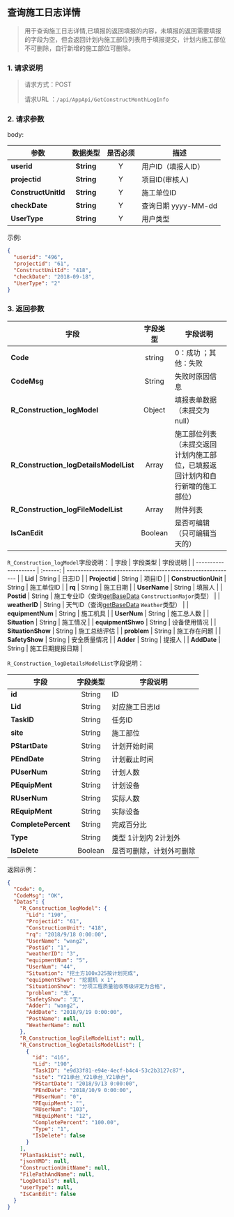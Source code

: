 ## 查询施工日志详情

> 用于查询施工日志详情,已填报的返回填报的内容，未填报的返回需要填报的字段为空，但会返回计划内施工部位列表用于填报提交，计划内施工部位不可删除，自行新增的施工部位可删除。

### 1. 请求说明

> 请求方式：POST
>
> 请求URL ：`/api/AppApi/GetConstructMonthLogInfo `

### 2. 请求参数

body:

| **参数**                | **数据类型** |  是否必须  | 描述     |
| ------------------------- | :--------: | :--: | ------------------------------------------------------------ |
| **userid**          | **String** |  Y   | 用户ID（填报人ID）                                           |
| **projectid**    | **String** |  Y   | 项目ID(审核人)                                               |
| **ConstructUnitId** | **String** | Y | 施工单位ID |
| **checkDate** | **String** | Y | 查询日期  yyyy-MM-dd |
| **UserType** | **String** | Y | 用户类型 |

示例:

``` json
{
  "userid": "496",
  "projectid": "61",
  "ConstructUnitId": "418",
  "checkDate": "2018-09-18",
  "UserType": "2"
}
```
### 3. 返回参数

| 字段                                   | 字段类型 | 字段说明                                                     |
| -------------------------------------- | :------: | ------------------------------------------------------------ |
| **Code**                               |  string  | 0：成功 ；其他：失败                                         |
| **CodeMsg**                            |  String  | 失败时原因信息                                               |
| **R_Construction_logModel**            |  Object  | 填报表单数据（未提交为null）                                 |
| **R_Construction_logDetailsModelList** |  Array   | 施工部位列表（未提交返回计划内施工部位，已填报返回计划内和自行新增的施工部位） |
| **R_Construction_logFileModelList**    |  Array   | 附件列表                                                     |
| **IsCanEdit**                          | Boolean  | 是否可编辑（只可编辑当天的）                                 |

`R_Construction_logModel`字段说明：
| 字段                 | 字段类型 | 字段说明                                                     |
| -------------------- | :------: | ------------------------------------------------------------ |
| **Lid**              |  String  | 日志ID                                                       |
| **Projectid**        |  String  | 项目ID                                                       |
| **ConstructionUnit** |  String  | 施工单位ID                                                   |
| **rq**               |  String  | 施工日期                                                     |
| **UserName**         |  String  | 填报人                                                       |
| **Postid**           |  String  | 施工专业ID（查询[getBaseData](../../project/getBaseData.md) `ConstructionMajor`类型） |
| **weatherID**        |  String  | 天气ID（查询[getBaseData](../../project/getBaseData.md) `Weather`类型） |
| **equipmentNum**     |  String  | 施工机具                                                     |
| **UserNum**          |  String  | 施工总人数                                                   |
| **Situation**        |  String  | 施工情况                                                     |
| **equipmentShwo**    |  String  | 设备使用情况                                                 |
| **SituationShow**    |  String  | 施工总结评估                                                 |
| **problem**          |  String  | 施工存在问题                                                 |
| **SafetyShow**       |  String  | 安全质量情况                                                 |
| **Adder**            |  String  | 提报人                                                       |
| **AddDate**          |  String  | 施工日期提报日期                                             |

`R_Construction_logDetailsModelList`字段说明：

| 字段                | 字段类型 | 字段说明                 |
| ------------------- | :------: | ------------------------ |
| **id**              |  String  | ID                       |
| **Lid**             |  String  | 对应施工日志Id           |
| **TaskID**          |  String  | 任务ID                   |
| **site**            |  String  | 施工部位                 |
| **PStartDate**      |  String  | 计划开始时间             |
| **PEndDate**        |  String  | 计划截止时间             |
| **PUserNum**        |  String  | 计划人数                 |
| **PEquipMent**      |  String  | 计划设备                 |
| **RUserNum**        |  String  | 实际人数                 |
| **REquipMent**      |  String  | 实际设备                 |
| **CompletePercent** |  String  | 完成百分比               |
| **Type**            |  String  | 类型 1计划内 2计划外     |
| **IsDelete**        | Boolean  | 是否可删除，计划外可删除 |


返回示例：

```json
{
  "Code": 0,
  "CodeMsg": "OK",
  "Datas": {
    "R_Construction_logModel": {
      "Lid": "190",
      "Projectid": "61",
      "ConstructionUnit": "418",
      "rq": "2018/9/18 0:00:00",
      "UserName": "wang2",
      "Postid": "1",
      "weatherID": "3",
      "equipmentNum": "5",
      "UserNum": "44",
      "Situation": "挖土方100x325按计划完成",
      "equipmentShwo": "挖掘机 x 1",
      "SituationShow": "分项工程质量验收等级评定为合格",
      "problem": "无",
      "SafetyShow": "无",
      "Adder": "wang2",
      "AddDate": "2018/9/19 0:00:00",
      "PostName": null,
      "WeatherName": null
    },
    "R_Construction_logFileModelList": null,
    "R_Construction_logDetailsModelList": [
      {
        "id": "416",
        "Lid": "190",
        "TaskID": "e9d33f81-e94e-4ecf-b4c4-53c2b3127c87",
        "site": "Y21承台_Y21承台_Y21承台",
        "PStartDate": "2018/9/13 0:00:00",
        "PEndDate": "2018/10/9 0:00:00",
        "PUserNum": "0",
        "PEquipMent": "",
        "RUserNum": "103",
        "REquipMent": "12",
        "CompletePercent": "100.00",
        "Type": "1",
        "IsDelete": false
      }
    ],
    "PlanTaskList": null,
    "jsonYMD": null,
    "ConstructionUnitName": null,
    "FilePathAndName": null,
    "LogDetails": null,
    "userType": null,
    "IsCanEdit": false
  }
}
```